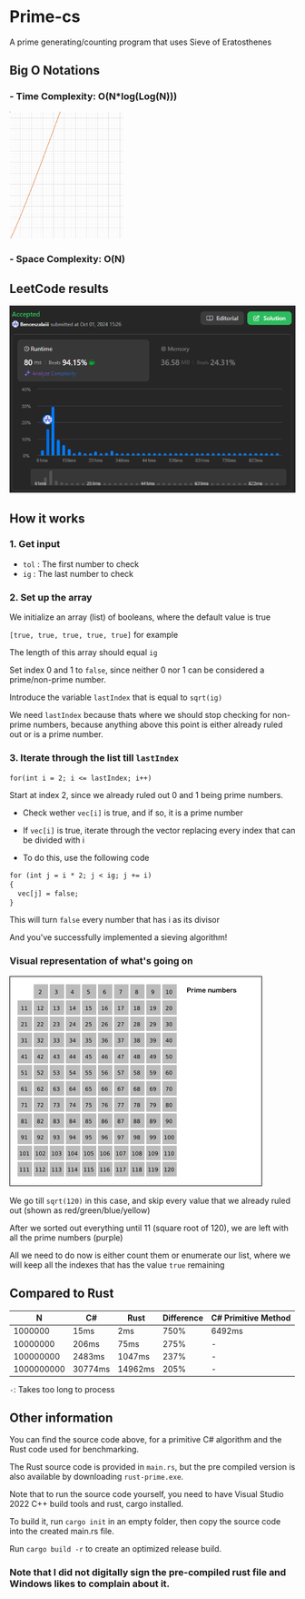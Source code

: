 # Prime-cs

A prime generating/counting program that uses Sieve of Eratosthenes

## Big O Notations

### - Time Complexity: O(N*log(Log(N)))

<img src="big-o.png" alt="drawing" width="200"/>

### - Space Complexity: O(N)

## LeetCode results

![Image of submission result](leetcode.png)

## How it works

### 1. Get input

   - `tol` : The first number to check
   - `ig` : The last number to check

### 2. Set up the array

We initialize an array (list) of booleans, where the default value is true

`[true, true, true, true, true]` for example

The length of this array should equal `ig`

Set index 0 and 1 to `false`, since neither 0 nor 1 can be considered a prime/non-prime number.

Introduce the variable `lastIndex` that is equal to `sqrt(ig)`

We need `lastIndex` because thats where we should stop checking for non-prime numbers, because anything above this point is either already ruled out or is a prime number.

### 3. Iterate through the list till `lastIndex`

`for(int i = 2; i <= lastIndex; i++)`

Start at index 2, since we already ruled out 0 and 1 being prime numbers.

- Check wether `vec[i]` is true, and if so, it is a prime number

- If `vec[i]` is true, iterate through the vector replacing every index that can be divided with i

- To do this, use the following code


```
for (int j = i * 2; j < ig; j += i)
{
  vec[j] = false;
}
```

This will turn `false` every number that has i as its divisor

And you've successfully implemented a sieving algorithm!

### Visual representation of what's going on

<img src="animation.gif" alt="Animation" >

We go till `sqrt(120)` in this case, and skip every value that we already ruled out (shown as red/green/blue/yellow)

After we sorted out everything until 11 (square root of 120), we are left with all the prime numbers (purple)

All we need to do now is either count them or enumerate our list, where we will keep all the indexes that has the value `true` remaining

## Compared to Rust

|N|C#|Rust|Difference|C# Primitive Method|
|-|--|----|----------|-------------------|
|1000000|15ms|2ms|750%|6492ms|
|10000000|206ms|75ms|275%|-|
|100000000|2483ms|1047ms|237%|-|
|1000000000|30774ms|14962ms|205%|-|


`-`: Takes too long to process

## Other information

You can find the source code above, for a primitive C# algorithm and the Rust code used for benchmarking. 

The Rust source code is provided in `main.rs`, but the pre compiled version is also available by downloading `rust-prime.exe`.

Note that to run the source code yourself, you need to have Visual Studio 2022 C++ build tools and rust, cargo installed. 

To build it, run `cargo init` in an empty folder, then copy the source code into the created main.rs file.

Run `cargo build -r` to create an optimized release build.

### Note that I did not digitally sign the pre-compiled rust file and Windows likes to complain about it.
